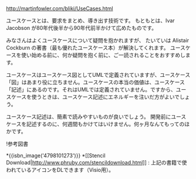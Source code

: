 http://martinfowler.com/bliki/UseCases.html

ユースケースとは、要求をまとめ、導き出す技術です。
もともとは、Ivar Jacobson が80年代後半から90年代前半かけて広めたものです。

みなさんはよくユースケースについて疑問を抱かれますが、
たいていは Alistair Cockburn の著書（最も優れたユースケース本）が解決してくれます。
ユースケースを使い始める前に、何か疑問を抱く前に、ご一読されることをおすすめします。

ユースケースはユースケース図としてUMLで定義されていますが、ユースケース「図」はあまり役に立ちません。ユースケースの本当の価値は、ユースケース「記述」にあるのです。それはUMLでは定義されていません。ですから、ユースケースを使うときは、ユースケース記述にエネルギーを注いだ方がよいでしょう。

ユースケース記述は、簡素で読みやすいものが良いでしょう。
開発前にユースケースを記述するのに、何週間もかけてはいけません。何ヶ月なんてもってのほかです。

!参考図書

*{{isbn_image('4798101273')}}
*[[Stencil Download|http://www.phruby.com/stencildownload.html]] : 上記の書籍で使われているアイコンをDLできます（Visio用）。


